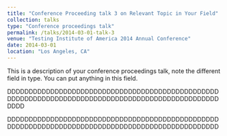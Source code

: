 ```yaml
---
title: "Conference Proceeding talk 3 on Relevant Topic in Your Field"
collection: talks
type: "Conference proceedings talk"
permalink: /talks/2014-03-01-talk-3
venue: "Testing Institute of America 2014 Annual Conference"
date: 2014-03-01
location: "Los Angeles, CA"
---
```


This is a description of your conference proceedings talk, note the different field in type. You can put anything in this field.



DDDDDDDDDDDDDDDDDDDDDDDDDDDDDDDDDDDDDDDDDDDDDDDDDDDDDDDDDDDDDDDDDDDDDDDDDDDDDDDDDDDDDDDDDDDDDDDDDDDDDD


DDDDDDDDDDDDDDDDDDDDDDDDDDDDDDDDDDDDDDDDDDDDDDDDDDDDDDDDDDDDDDDDDDDDDDDDDDDDDDDDDDDDDDDDDDDDDDDDDD